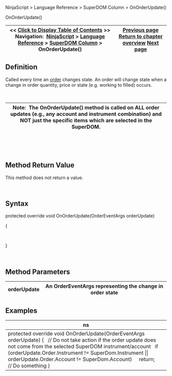 ﻿


NinjaScript \> Language Reference \> SuperDOM Column \> OnOrderUpdate()






















OnOrderUpdate()







| \<\< [Click to Display Table of Contents](superdomcolumn_onorderupdate.md) \>\> **Navigation:**     [NinjaScript](ninjascript-1.md) \> [Language Reference](language_reference_wip-1.md) \> [SuperDOM Column](superdom_column-1.md) \> OnOrderUpdate() | [Previous page](superdomcolumn_onmarketdata-1.md) [Return to chapter overview](superdom_column-1.md) [Next page](superdomcolumn_onpositionupdate-1.md) |
| --- | --- |











## Definition


Called every time an [order](order-1.md) changes state. An order will change state when a change in order quantity, price or state (e.g. working to filled) occurs.


 




| Note:  The OnOrderUpdate() method is called on ALL order updates (e.g., any account and instrument combination) and NOT just the specific items which are selected in the SuperDOM. |
| --- |



 


 


## Method Return Value


This method does not return a value.


 


## Syntax


protected override void OnOrderUpdate(OrderEventArgs orderUpdate)  

{  

   

}


 


## Method Parameters




| orderUpdate | An OrderEventArgs representing the change in order state |
| --- | --- |



## 


## 


## Examples




| ns |
| --- |
| protected override void OnOrderUpdate(OrderEventArgs orderUpdate) {    // Do not take action if the order update does not come from the selected SuperDOM instrument/account    if (orderUpdate.Order.Instrument !\= SuperDom.Instrument \|\| orderUpdate.Order.Account !\= SuperDom.Account)      return;      // Do something } |









